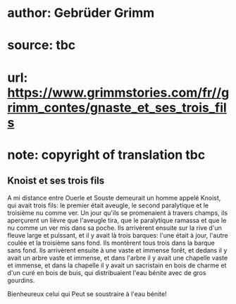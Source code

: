 # author: Gebrüder Grimm
# source: tbc
# url: https://www.grimmstories.com/fr//grimm_contes/gnaste_et_ses_trois_fils
# note: copyright of translation tbc

## Knoist et ses trois fils 

A mi distance entre Ouerle et Souste demeurait un homme appelé Knoist,
qui avait trois fils: le premier était aveugle, le second paralytique et
le troisième nu comme ver. Un jour qu'ils se promenaient à travers
champs, ils aperçurent un lièvre que l'aveugle tira, que le paralytique
ramassa et que le nu comme un ver mis dans sa poche. Ils arrivèrent
ensuite sur la rive d'un fleuve large et puissant, et il y avait là
trois barques: l'une était à jour, l'autre coulée et la troisième sans
fond. Ils montèrent tous trois dans la barque sans fond. Ils arrivèrent
ensuite à une vaste et immense forêt, et dedans il y avait un arbre
vaste et immense, et dans l'arbre il y avait une chapelle vaste et
immense, et dans la chapelle il y avait un sacristain en bois de charme
et d'un curé en bois de buis, qui distribuaient l'eau bénite avec de
gros gourdins.

Bienheureux celui qui
Peut se soustraire à l'eau bénite!

